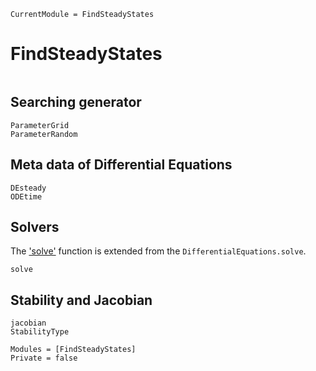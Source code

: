```@meta
CurrentModule = FindSteadyStates
```

# FindSteadyStates

```@index
```

## Searching generator 
```@docs
ParameterGrid
ParameterRandom
```

## Meta data of Differential Equations

```@docs
DEsteady
ODEtime
```

## Solvers

The ['solve'](@ref) function is extended from the `DifferentialEquations.solve`.

```@docs
solve
```

## Stability and Jacobian

```@docs
jacobian
StabilityType
```

```@audodocs
Modules = [FindSteadyStates]
Private = false
```